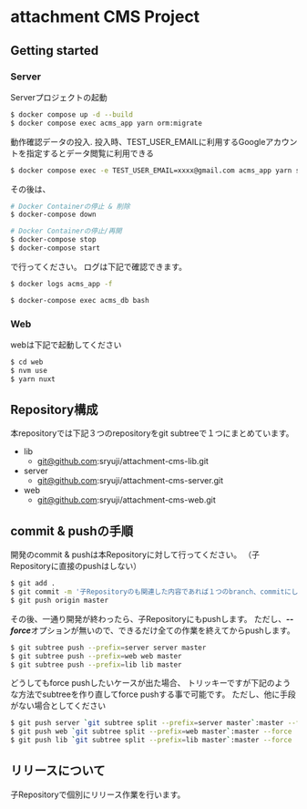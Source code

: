 # attachment CMS Project


## Getting started


### Server
Serverプロジェクトの起動

```bash
$ docker compose up -d --build
$ docker compose exec acms_app yarn orm:migrate
```

動作確認データの投入.
投入時、TEST_USER_EMAILに利用するGoogleアカウントを指定するとデータ閲覧に利用できる

```bash
$ docker compose exec -e TEST_USER_EMAIL=xxxx@gmail.com acms_app yarn seed:dev
```

その後は、

```bash
# Docker Containerの停止 & 削除
$ docker-compose down

# Docker Containerの停止/再開
$ docker-compose stop
$ docker-compose start
```

で行ってください。
ログは下記で確認できます。

```bash
$ docker logs acms_app -f
```


```bash
$ docker-compose exec acms_db bash
```

### Web
webは下記で起動してください

```bash
$ cd web
$ nvm use
$ yarn nuxt
```

## Repository構成

本repositoryでは下記３つのrepositoryをgit subtreeで１つにまとめています。

- lib
  - git@github.com:sryuji/attachment-cms-lib.git
- server
  - git@github.com:sryuji/attachment-cms-server.git
- web
  - git@github.com:sryuji/attachment-cms-web.git

## commit & pushの手順

開発のcommit & pushは本Repositoryに対して行ってください。
（子Repositoryに直接のpushはしない）

```bash
$ git add .
$ git commit -m '子Repositoryのも関連した内容であれば１つのbranch、commitにして良い'
$ git push origin master
```

その後、一通り開発が終わったら、子Repositoryにもpushします。
ただし、***--force***オプションが無いので、できるだけ全ての作業を終えてからpushします。

```bash
$ git subtree push --prefix=server server master
$ git subtree push --prefix=web web master
$ git subtree push --prefix=lib lib master
```

どうしてもforce pushしたいケースが出た場合、
トリッキーですが下記のような方法でsubtreeを作り直してforce pushする事で可能です。
ただし、他に手段がない場合としてください

```bash
$ git push server `git subtree split --prefix=server master`:master --force
$ git push web `git subtree split --prefix=web master`:master --force
$ git push lib `git subtree split --prefix=lib master`:master --force
```


## リリースについて

子Repositoryで個別にリリース作業を行います。

